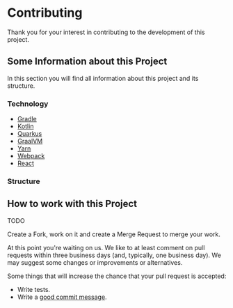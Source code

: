 # Contributing

Thank you for your interest in contributing to the development of this project.

## Some Information about this Project

In this section you will find all information about this project and its structure.

### Technology

* [Gradle][gradle]
* [Kotlin][kotlin]
* [Quarkus][quarkus]
* [GraalVM][graalvm]
* [Yarn][yarn]
* [Webpack][webpack]
* [React][react]

### Structure

## How to work with this Project

TODO

Create a Fork, work on it and create a Merge Request to merge your work.

At this point you're waiting on us.
We like to at least comment on pull requests within three business days (and, typically, one business day).
We may suggest some changes or improvements or alternatives.

Some things that will increase the chance that your pull request is accepted:

* Write tests.
* Write a [good commit message][commit].

[gradle]: https://gradle.com
[kotlin]: https://kotlin.de
[quarkus]: https://quarkus.io
[graalvm]: https://www.graalvm.org/
[yarn]: https://yarnpkg.com/
[webpack]: https://webpack.js.org/
[react]: https://reactjs.org/
[commit]: http://tbaggery.com/2008/04/19/a-note-about-git-commit-messages.html
